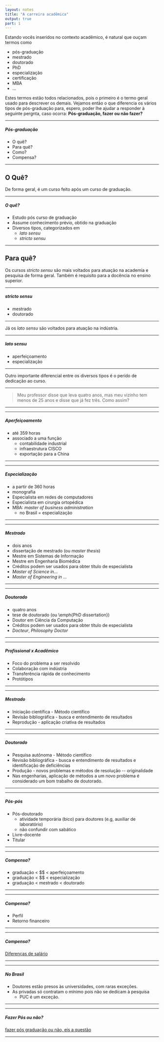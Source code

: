 ```yaml
---
layout: notes
title: "A carreira acadêmica"
output: true
part: 1
---
```


Estando vocês inseridos no contexto acadêmico, é natural que ouçam termos como 
* pós-graduação
* mestrado
* doutorado
* PhD
* especialização
* certificação
* MBA
* ...

Estes termos estão todos relacionados, pois o primeiro é o termo geral usado para descrever os demais. Vejamos então o que diferencia os vários tipos de pós-graduação para, espero, poder lhe ajudar a responder à seguinte pergnta, caso ocorra:
**Pós-graduação, fazer ou não fazer?**

---
##### Pós-graduação
* O quê?
* Para quê?
* Como?
* Compensa?

---

## O Quê?

De forma geral, é um curso feito após um curso de graduação.

---
##### O quê?

* Estudo pós curso de graduação
* Assume conhecimento prévio, obtido na graduação
* Diversos tipos, categorizados em
  * *lato sensu*
  * *stricto sensu*

---



## Para quê?

Os cursos *stricto sensu* são mais voltados para atuação na academia e pesquisa de forma geral. Também é requisito para a docência no ensino superior.

---
##### *stricto sensu*

* mestrado
* doutorado

---

Já os *lato sensu* são voltados para atuação na indústria.

---
##### *lato sensu*

* aperfeiçoamento
* especialização

---

Outro importante diferencial entre os diversos tipos é o perído de dedicação ao curso.

---
> Meu professor disse que leva quatro anos, mas meu vizinho tem menos de 25 anos e disse que já fez três. Como assim?

---


---
##### Aperfeiçoamento
* até 359 horas 
* associado a uma função
  * contabilidade industrial
  * infraestrutura CISCO
  * exportação para a China

---


---
##### Especialização

* a partir de 360 horas 
* monografia 
* Especialista em redes de computadores
* Especialista em cirurgia ortopédica
* MBA: *master of business administration*
  * no Brasil = especialização

---


---
##### Mestrado
* dois anos
* dissertação de mestrado (ou *master thesis*)
* Mestre em Sistemas de Informação
* Mestre em Engenharia Biomédica
* Créditos podem ser usados para obter título de especialista
* *Master of Science in*...
* *Master of Engineering in* ...

---

---
##### Doutorado

* quatro anos
* tese de doutorado (ou \emph{PhD dissertation})
* Doutor em Ciência da Computação
* Créditos podem ser usados para obter título de especialista
* *Docteur*, *Philosophy Doctor*

---

---
##### Profissional x Acadêmico

* Foco do problema a ser resolvido
* Colaboração com indústria
* Transferência rápida de conhecimento
* Protótipos

---

---
##### Mestrado

* Iniciação científica - Método científico
* Revisão bibliográfica - busca e entendimento de resultados
* Reprodução - aplicação criativa de resultados

---


---
##### Doutorado
* Pesquisa autônoma - Método científico
* Revisão bibliográfica - busca e entendimento de resultados e identificação de deficiências
* Produção - novos problemas e métodos de resolução -- originalidade
* Nas engenharias, aplicação de métodos a um novo problema é considerado um bom trabalho de doutorado.

---

---
##### Pós-pós

* Pós-doutorado
  * atividade temporária (bico) para doutores (e.g, auxiliar de laboratório)
  * não confundir com sabático
* Livre-docente
* Titular

---


---
##### Compensa?

* graduação < $$ < aperfeiçoamento
* graduação < $$ < especialização
* graduação < mestrado < doutorado

---

---
##### Compensa?

* Perfil
* Retorno financeiro 

---

---
##### Compensa?

[Diferenças de salário](https://www.topuniversities.com/student-info/careers-advice/masters-phd-salary-benefits)

---


---
##### No Brasil

* Doutores estão presos às universidades, com raras exceções.
* As privadas só contratam o mínimo pois não se dedicam à pesquisa
  * PUC é um exceção.

---


---
##### Fazer Pós ou não?

[fazer pós graduação ou não, eis a questão](http://noticias.universia.com.br/ciencia-tecnologia/noticia/2005/08/16/465949/fazer-pos-graduao-ou-no-eis-questo.html)

---
